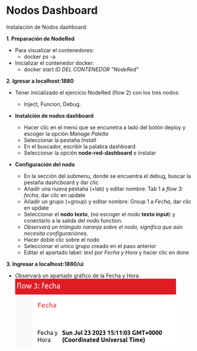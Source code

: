 # Nodos Dashboard
Instalación de Nodos dashboard

__1. Preparación de NodeRed__

- Para visualizar el contenedores:
    - docker ps -a
- Inicializar el contenedor docker:
    - docker start _ID DEL CONTENEDOR "NodeRed"_

__2. Igresar a localhost:1880__

- Tener inicializado el ejercicio NodeRed (flow 2) con los tres nodos: 
    - Inject, Funcion, Debug.

- __Instalción de nodos dashboard__

    - Hacer clic en el menú que se encunetra a lado del botón deploy y escoger la opción _Manage Palette_
    - Seleccionar la pestaña _Install_
    - En el buscador, escribir la palabra dashboard
    - Seleccionar la opción __node-red-dashboard__ e instalar

- __Configuración del nodo__

    - En la sección del submenu, donde se encuentra el debug, buscar la pestaña dashcboard y dar clic
    - Añadir una nueva pestaña (+lab) y editar nombre: Tab 1 a _flow 3: fecha_, dar clic en update
    - Añadir un grupo (+group) y editar nombre: Group 1 a _Fecha_, dar clic en update
    - Seleccionar el __nodo texto__, (no escoger el nodo __texto input__)  y conectarlo a la salida del nodo function.
    - _Observará un triángulo naranja sobre el nodo, significa que aún necesita configuraciónes_.
    - Hacer doble clic sobre el nodo
    - Seleccionar el unico grupo creado en el paso anterior
    - Editar el apartado label: _text_ por _Fecha y Hora_ y hacer clic en done

__3. Ingresar a localhost:1880/ui__
- Observará un apartado gráfico de la Fecha y Hora.
![](https://github.com/DanyHdz23/Daniel_HDZ/blob/main/NodeRed/Imagenes/Screenshot%20from%202023-07-23%2009-11-32.png)
